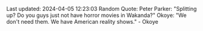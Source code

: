 Last updated: 2024-04-05 12:23:03
Random Quote: Peter Parker: "Splitting up? Do you guys just not have horror movies in Wakanda?"
Okoye: "We don't need them. We have American reality shows." - Okoye
